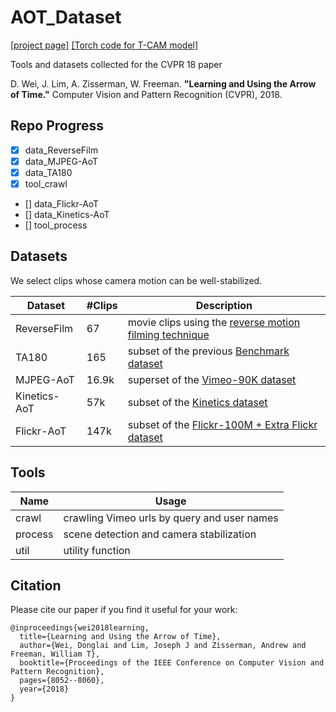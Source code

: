 # AOT_Dataset
[[project page]](http://aot.csail.mit.edu/)
[[Torch code for T-CAM model]](https://github.com/donglaiw/AoT_TCAM)

Tools and datasets collected for the CVPR 18 paper

D. Wei, J. Lim, A. Zisserman, W. Freeman.
<b>"Learning and Using the Arrow of Time."</b>
Computer Vision and Pattern Recognition (CVPR), 2018. 

## Repo Progress
- [x] data_ReverseFilm
- [x] data_MJPEG-AoT
- [x] data_TA180
- [x] tool_crawl
- [] data_Flickr-AoT
- [] data_Kinetics-AoT
- [] tool_process

## Datasets
We select clips whose camera motion can be well-stabilized.

| Dataset      | #Clips |  Description |
| -----------  | ------ |   ------     | 
| ReverseFilm  | 67     | movie clips using the [reverse motion filming technique](https://en.wikipedia.org/wiki/Reverse_motion) |
| TA180        | 165    | subset of the previous [Benchmark dataset](http://www.robots.ox.ac.uk/~vgg/data/arrow/)                |
| MJPEG-AoT    | 16.9k  | superset of the [Vimeo-90K dataset](https://github.com/anchen1011/toflow/)                             |
| Kinetics-AoT | 57k    | subset of the [Kinetics dataset](https://deepmind.com/research/open-source/open-source-datasets/kinetics/) |
| Flickr-AoT   | 147k   | subset of the [Flickr-100M + Extra Flickr dataset](http://carlvondrick.com/tinyvideo/)|

## Tools
| Name         | Usage |
| -----------  | ------ |
| crawl        | crawling Vimeo urls by query and user names |
| process  | scene detection and camera stabilization    |
| util   | utility function   |

## Citation
Please cite our paper if you find it useful for your work:
```
@inproceedings{wei2018learning,
  title={Learning and Using the Arrow of Time},
  author={Wei, Donglai and Lim, Joseph J and Zisserman, Andrew and Freeman, William T},
  booktitle={Proceedings of the IEEE Conference on Computer Vision and Pattern Recognition},
  pages={8052--8060},
  year={2018}
}
```

